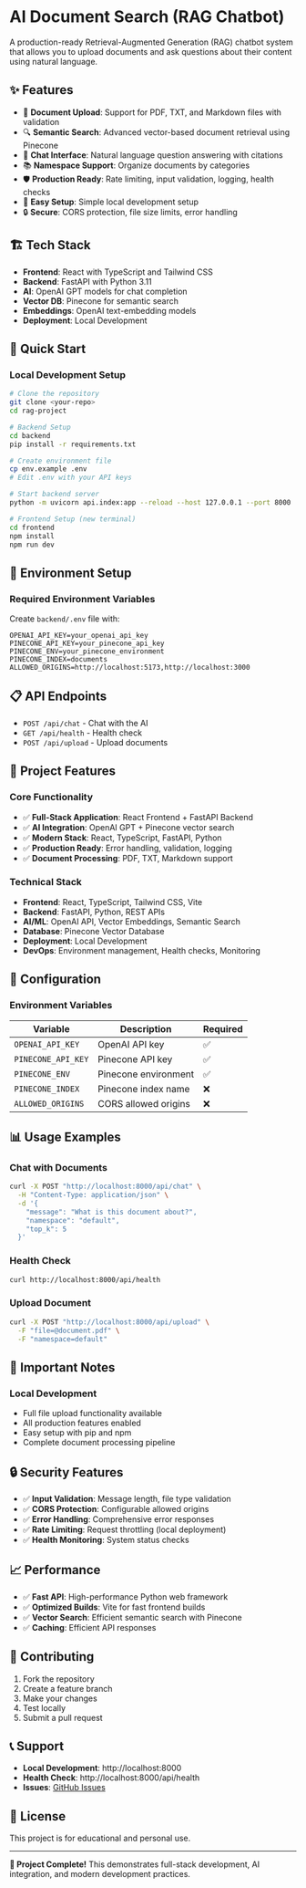 # AI Document Search (RAG Chatbot)

A production-ready Retrieval-Augmented Generation (RAG) chatbot system that allows you to upload documents and ask questions about their content using natural language.

## ✨ Features

- 📄 **Document Upload**: Support for PDF, TXT, and Markdown files with validation
- 🔍 **Semantic Search**: Advanced vector-based document retrieval using Pinecone
- 💬 **Chat Interface**: Natural language question answering with citations
- 📚 **Namespace Support**: Organize documents by categories
- 🛡️ **Production Ready**: Rate limiting, input validation, logging, health checks
- 🚀 **Easy Setup**: Simple local development setup
- 🔒 **Secure**: CORS protection, file size limits, error handling

## 🏗️ Tech Stack

- **Frontend**: React with TypeScript and Tailwind CSS
- **Backend**: FastAPI with Python 3.11
- **AI**: OpenAI GPT models for chat completion
- **Vector DB**: Pinecone for semantic search
- **Embeddings**: OpenAI text-embedding models
- **Deployment**: Local Development

## 🚀 Quick Start

### **Local Development Setup**
```bash
# Clone the repository
git clone <your-repo>
cd rag-project

# Backend Setup
cd backend
pip install -r requirements.txt

# Create environment file
cp env.example .env
# Edit .env with your API keys

# Start backend server
python -m uvicorn api.index:app --reload --host 127.0.0.1 --port 8000

# Frontend Setup (new terminal)
cd frontend
npm install
npm run dev
```

## 🔧 Environment Setup

### **Required Environment Variables**
Create `backend/.env` file with:
```env
OPENAI_API_KEY=your_openai_api_key
PINECONE_API_KEY=your_pinecone_api_key
PINECONE_ENV=your_pinecone_environment
PINECONE_INDEX=documents
ALLOWED_ORIGINS=http://localhost:5173,http://localhost:3000
```

## 📋 API Endpoints

- `POST /api/chat` - Chat with the AI
- `GET /api/health` - Health check
- `POST /api/upload` - Upload documents

## 🎯 **Project Features**

### **Core Functionality**
- ✅ **Full-Stack Application**: React Frontend + FastAPI Backend
- ✅ **AI Integration**: OpenAI GPT + Pinecone vector search
- ✅ **Modern Stack**: React, TypeScript, FastAPI, Python
- ✅ **Production Ready**: Error handling, validation, logging
- ✅ **Document Processing**: PDF, TXT, Markdown support

### **Technical Stack**
- **Frontend**: React, TypeScript, Tailwind CSS, Vite
- **Backend**: FastAPI, Python, REST APIs
- **AI/ML**: OpenAI API, Vector Embeddings, Semantic Search
- **Database**: Pinecone Vector Database
- **Deployment**: Local Development
- **DevOps**: Environment management, Health checks, Monitoring

## 🔧 Configuration

### Environment Variables
| Variable | Description | Required |
|----------|-------------|----------|
| `OPENAI_API_KEY` | OpenAI API key | ✅ |
| `PINECONE_API_KEY` | Pinecone API key | ✅ |
| `PINECONE_ENV` | Pinecone environment | ✅ |
| `PINECONE_INDEX` | Pinecone index name | ❌ |
| `ALLOWED_ORIGINS` | CORS allowed origins | ❌ |

## 📊 Usage Examples

### Chat with Documents
```bash
curl -X POST "http://localhost:8000/api/chat" \
  -H "Content-Type: application/json" \
  -d '{
    "message": "What is this document about?",
    "namespace": "default",
    "top_k": 5
  }'
```

### Health Check
```bash
curl http://localhost:8000/api/health
```

### Upload Document
```bash
curl -X POST "http://localhost:8000/api/upload" \
  -F "file=@document.pdf" \
  -F "namespace=default"
```

## 🚨 **Important Notes**

### **Local Development**
- Full file upload functionality available
- All production features enabled
- Easy setup with pip and npm
- Complete document processing pipeline

## 🔒 Security Features

- ✅ **Input Validation**: Message length, file type validation
- ✅ **CORS Protection**: Configurable allowed origins
- ✅ **Error Handling**: Comprehensive error responses
- ✅ **Rate Limiting**: Request throttling (local deployment)
- ✅ **Health Monitoring**: System status checks

## 📈 Performance

- ✅ **Fast API**: High-performance Python web framework
- ✅ **Optimized Builds**: Vite for fast frontend builds
- ✅ **Vector Search**: Efficient semantic search with Pinecone
- ✅ **Caching**: Efficient API responses

## 🤝 Contributing

1. Fork the repository
2. Create a feature branch
3. Make your changes
4. Test locally
5. Submit a pull request

## 📞 Support

- **Local Development**: http://localhost:8000
- **Health Check**: http://localhost:8000/api/health
- **Issues**: [GitHub Issues](https://github.com/yourusername/rag-project/issues)

## 📝 License

This project is for educational and personal use.

---

**🎉 Project Complete!** This demonstrates full-stack development, AI integration, and modern development practices.